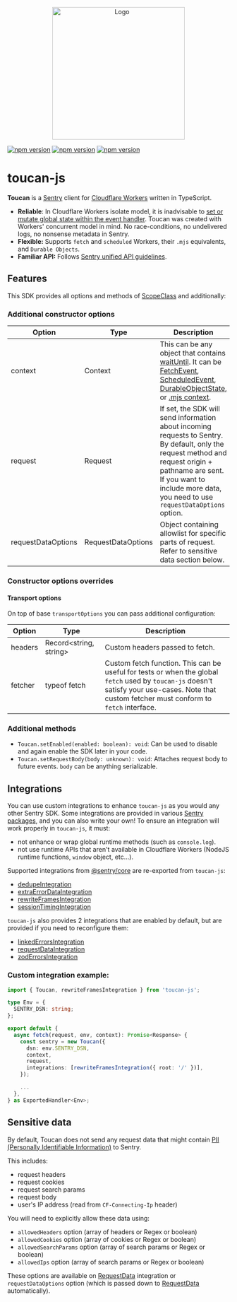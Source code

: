 <p align="center">
  <img src="https://i.imgur.com/zHw4F3x.jpg" alt="Logo" height="300">
</p>

[![npm version](https://img.shields.io/npm/v/toucan-js)](https://www.npmjs.com/package/toucan-js)
[![npm version](https://img.shields.io/npm/dw/toucan-js)](https://www.npmjs.com/package/toucan-js)
[![npm version](https://img.shields.io/npm/types/toucan-js)](https://www.npmjs.com/package/toucan-js)

# toucan-js

**Toucan** is a [Sentry](https://docs.sentry.io/) client for [Cloudflare Workers](https://developers.cloudflare.com/workers/) written in TypeScript.

- **Reliable**: In Cloudflare Workers isolate model, it is inadvisable to [set or mutate global state within the event handler](https://developers.cloudflare.com/workers/about/how-it-works). Toucan was created with Workers' concurrent model in mind. No race-conditions, no undelivered logs, no nonsense metadata in Sentry.
- **Flexible:** Supports `fetch` and `scheduled` Workers, their `.mjs` equivalents, and `Durable Objects`.
- **Familiar API:** Follows [Sentry unified API guidelines](https://develop.sentry.dev/sdk/unified-api/).

## Features

This SDK provides all options and methods of [ScopeClass](https://github.com/getsentry/sentry-javascript/blob/master/packages/core/src/scope.ts) and additionally:

### Additional constructor options

| Option             | Type               | Description                                                                                                                                                                                                                                                                                                                                                                                                                                                                                                              |
| ------------------ | ------------------ | ------------------------------------------------------------------------------------------------------------------------------------------------------------------------------------------------------------------------------------------------------------------------------------------------------------------------------------------------------------------------------------------------------------------------------------------------------------------------------------------------------------------------ |
| context            | Context            | This can be any object that contains [waitUntil](https://developers.cloudflare.com/workers/about/tips/fetch-event-lifecycle/). It can be [FetchEvent](https://developers.cloudflare.com/workers/runtime-apis/fetch-event), [ScheduledEvent](https://developers.cloudflare.com/workers/runtime-apis/scheduled-event), [DurableObjectState](https://developers.cloudflare.com/workers/runtime-apis/durable-objects), or [.mjs context](https://community.cloudflare.com/t/2021-4-15-workers-runtime-release-notes/261917). |
| request            | Request            | If set, the SDK will send information about incoming requests to Sentry. By default, only the request method and request origin + pathname are sent. If you want to include more data, you need to use `requestDataOptions` option.                                                                                                                                                                                                                                                                                      |
| requestDataOptions | RequestDataOptions | Object containing allowlist for specific parts of request. Refer to sensitive data section below.                                                                                                                                                                                                                                                                                                                                                                                                                        |

### Constructor options overrides

#### Transport options

On top of base `transportOptions` you can pass additional configuration:

| Option  | Type                   | Description                                                                                                                                                                                    |
| ------- | ---------------------- | ---------------------------------------------------------------------------------------------------------------------------------------------------------------------------------------------- |
| headers | Record<string, string> | Custom headers passed to fetch.                                                                                                                                                                |
| fetcher | typeof fetch           | Custom fetch function. This can be useful for tests or when the global `fetch` used by `toucan-js` doesn't satisfy your use-cases. Note that custom fetcher must conform to `fetch` interface. |

### Additional methods

- `Toucan.setEnabled(enabled: boolean): void`: Can be used to disable and again enable the SDK later in your code.
- `Toucan.setRequestBody(body: unknown): void`: Attaches request body to future events. `body` can be anything serializable.

## Integrations

You can use custom integrations to enhance `toucan-js` as you would any other Sentry SDK. Some integrations are provided in various [Sentry packages](https://github.com/getsentry/sentry-javascript/tree/develop/packages), and you can also write your own! To ensure an integration will work properly in `toucan-js`, it must:

- not enhance or wrap global runtime methods (such as `console.log`).
- not use runtime APIs that aren't available in Cloudflare Workers (NodeJS runtime functions, `window` object, etc...).

Supported integrations from [@sentry/core](https://github.com/getsentry/sentry-javascript/tree/develop/packages/core) are re-exported from `toucan-js`:

- [dedupeIntegration](https://github.com/getsentry/sentry-javascript/blob/master/packages/integrations/src/dedupe.ts)
- [extraErrorDataIntegration](https://github.com/getsentry/sentry-javascript/blob/master/packages/integrations/src/extraerrordata.ts)
- [rewriteFramesIntegration](https://github.com/getsentry/sentry-javascript/blob/master/packages/integrations/src/rewriteframes.ts)
- [sessionTimingIntegration](https://github.com/getsentry/sentry-javascript/blob/master/packages/integrations/src/sessiontiming.ts)

`toucan-js` also provides 2 integrations that are enabled by default, but are provided if you need to reconfigure them:

- [linkedErrorsIntegration](src/integrations/linkedErrors.ts)
- [requestDataIntegration](src/integrations/requestData.ts)
- [zodErrorsIntegration](src/integrations/zod/zoderrors.ts)

### Custom integration example:

```ts
import { Toucan, rewriteFramesIntegration } from 'toucan-js';

type Env = {
  SENTRY_DSN: string;
};

export default {
  async fetch(request, env, context): Promise<Response> {
    const sentry = new Toucan({
      dsn: env.SENTRY_DSN,
      context,
      request,
      integrations: [rewriteFramesIntegration({ root: '/' })],
    });

    ...
  },
} as ExportedHandler<Env>;
```

## Sensitive data

By default, Toucan does not send any request data that might contain [PII (Personally Identifiable Information)](https://docs.sentry.io/data-management/sensitive-data/) to Sentry.

This includes:

- request headers
- request cookies
- request search params
- request body
- user's IP address (read from `CF-Connecting-Ip` header)

You will need to explicitly allow these data using:

- `allowedHeaders` option (array of headers or Regex or boolean)
- `allowedCookies` option (array of cookies or Regex or boolean)
- `allowedSearchParams` option (array of search params or Regex or boolean)
- `allowedIps` option (array of search params or Regex or boolean)

These options are available on [RequestData](src/integrations/requestData.ts) integration or `requestDataOptions` option (which is passed down to [RequestData](src/integrations/requestData.ts) automatically).

